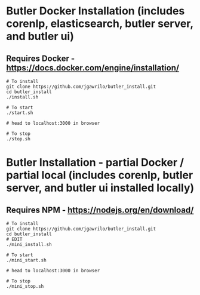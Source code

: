 # Butler Docker Installation (includes corenlp, elasticsearch, butler server, and butler ui)
## Requires Docker -  https://docs.docker.com/engine/installation/
```
# To install
git clone https://github.com/jgawrilo/butler_install.git
cd butler_install
./install.sh

# To start
./start.sh

# head to localhost:3000 in browser

# To stop
./stop.sh
```
# Butler Installation - partial Docker / partial local (includes corenlp, butler server, and butler ui installed locally)
## Requires NPM - https://nodejs.org/en/download/
```
# To install
git clone https://github.com/jgawrilo/butler_install.git
cd butler_install
# EDIT 
./mini_install.sh

# To start
./mini_start.sh

# head to localhost:3000 in browser

# To stop
./mini_stop.sh
```
